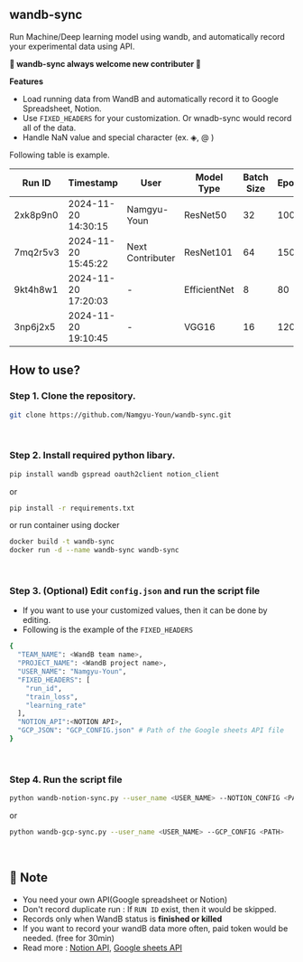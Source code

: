 ## wandb-sync
Run Machine/Deep learning model using wandb, and automatically record your experimental data using API.

**🎉  wandb-sync always welcome new contributer 🎉**

**Features**
- Load running data from WandB and automatically record it to Google Spreadsheet, Notion.
- Use ```FIXED_HEADERS``` for your customization. Or wnadb-sync would record all of the data.
- Handle NaN value and special character (ex. ◈, @ )

Following table is example.

| Run ID | Timestamp | User | Model Type | Batch Size | Epochs | Training Loss | Validation Loss |
|--------|-----------|------|------------|---------------|------------|---------|------------|
| 2xk8p9n0 | 2024-11-20 14:30:15 | Namgyu-Youn | ResNet50 | 32 | 100 | 0.245 | 0.312 |
| 7mq2r5v3 | 2024-11-20 15:45:22 | Next Contributer | ResNet101 | 64 | 150 | 0.198 | 0.287 |
| 9kt4h8w1 | 2024-11-20 17:20:03 | - | EfficientNet | 8 | 80 | 0.267 | 0.295 |
| 3np6j2x5 | 2024-11-20 19:10:45 | - | VGG16 | 16 | 120 | 0.312 | 0.358 |


## How to use?
### Step 1. Clone the repository.
```bash
git clone https://github.com/Namgyu-Youn/wandb-sync.git
```

<br/>

### Step 2. Install required python libary.
```bash
pip install wandb gspread oauth2client notion_client
```
or
```bash
pip install -r requirements.txt
```
or
run container using docker
```bash
docker build -t wandb-sync
docker run -d --name wandb-sync wandb-sync
```

<br/>

### Step 3. (Optional) Edit ```config.json``` and run the script file
- If you want to use your customized values, then it can be done by editing.
- Following is the example of the ```FIXED_HEADERS```
``` bash
{
  "TEAM_NAME": <WandB team name>,
  "PROJECT_NAME": <WandB project name>,
  "USER_NAME": "Namgyu-Youn",
  "FIXED_HEADERS": [
    "run_id",
    "train_loss",
    "learning_rate"
  ],
  "NOTION_API":<NOTION API>,
  "GCP_JSON": "GCP_CONFIG.json" # Path of the Google sheets API file
}
```

<br/>

### Step 4. Run the script file
```bash
python wandb-notion-sync.py --user_name <USER_NAME> --NOTION_CONFIG <PATH>
```
or
```bash
python wandb-gcp-sync.py --user_name <USER_NAME> --GCP_CONFIG <PATH>
```

<br/>


## 📝 Note
- You need your own API(Google spreadsheet or Notion)
- Don't record duplicate run : If ```RUN ID``` exist, then it would be skipped.
- Records only when WandB status is **finished or killed**
- If you want to record your wandB data more often, paid token would be needed. (free for 30min)
- Read more : [Notion API](https://developers.notion.com/reference/database), [Google sheets API](https://developers.google.com/sheets/api/guides/concepts?hl=ko)
